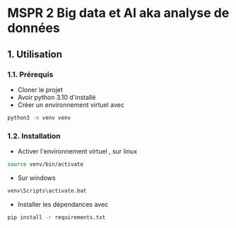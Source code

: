 # MSPR 2 Big data et AI aka analyse de données

## 1. Utilisation
### 1.1. Prérequis
* Cloner le projet
* Avoir python 3.10 d'installé
* Créer un environnement virtuel avec

```bash
python3 -m venv venv
```
### 1.2. Installation
* Activer l'environnement virtuel , sur linux
```bash
source venv/bin/activate
```
* Sur windows
```bash
venv\Scripts\activate.bat
```

* Installer les dépendances avec
```bash
pip install -r requirements.txt
```
